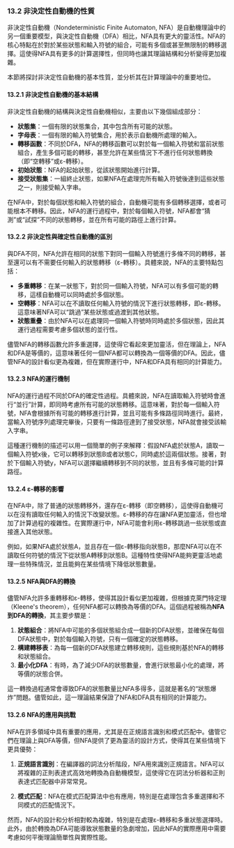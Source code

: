 ### **13.2 非決定性自動機的性質**

非決定性自動機（Nondeterministic Finite Automaton, NFA）是自動機理論中的另一個重要模型，與決定性自動機（DFA）相比，NFA具有更大的靈活性。NFA的核心特點在於對於某些狀態和輸入符號的組合，可能有多個或甚至無限制的轉移選擇。這使得NFA具有更多的計算選擇性，但同時也讓其理論結構和分析變得更加複雜。

本節將探討非決定性自動機的基本性質，並分析其在計算理論中的重要地位。

#### **13.2.1 非決定性自動機的基本結構**

非決定性自動機的結構與決定性自動機相似，主要由以下幾個組成部分：

- **狀態集**：一個有限的狀態集合，其中包含所有可能的狀態。
- **字母表**：一個有限的輸入符號集合，用於表示自動機所處理的輸入。
- **轉移函數**：不同於DFA，NFA的轉移函數可以對於每一個輸入符號和當前狀態組合，產生多個可能的轉移，甚至允許在某些情況下不進行任何狀態轉換（即“空轉移”或ε-轉移）。
- **初始狀態**：NFA的起始狀態，從該狀態開始進行計算。
- **接受狀態集**：一組終止狀態，如果NFA在處理完所有輸入符號後達到這些狀態之一，則接受輸入字串。

在NFA中，對於每個狀態和輸入符號的組合，自動機可能有多個轉移選擇，或者可能根本不轉移。因此，NFA的運行過程中，對於每個輸入符號，NFA都會“猜測”或“試探”不同的狀態轉移，並在所有可能的路徑上進行計算。

#### **13.2.2 非決定性與確定性自動機的區別**

與DFA不同，NFA允許在相同的狀態下對同一個輸入符號進行多條不同的轉移，甚至還可以有不需要任何輸入的狀態轉移（ε-轉移）。具體來說，NFA的主要特點包括：

- **多重轉移**：在某一狀態下，對於同一個輸入符號，NFA可以有多個可能的轉移，這樣自動機可以同時處於多個狀態。
- **空轉移**：NFA可以在不讀取任何輸入符號的情況下進行狀態轉移，即ε-轉移。這意味著NFA可以“跳過”某些狀態或過渡到其他狀態。
- **狀態重疊**：由於NFA可以在處理同一個輸入符號時同時處於多個狀態，因此其運行過程需要考慮多個狀態的並行性。

儘管NFA的轉移函數允許多重選擇，這使得它看起來更加靈活，但在理論上，NFA和DFA是等價的，這意味著任何一個NFA都可以轉換為一個等價的DFA。因此，儘管NFA的設計看似更為複雜，但在實際運行中，NFA和DFA具有相同的計算能力。

#### **13.2.3 NFA的運行機制**

NFA的運行過程不同於DFA的確定性過程。具體來說，NFA在讀取輸入符號時會進行“並行”計算，即同時考慮所有可能的狀態轉移。這意味著，對於每一個輸入符號，NFA會根據所有可能的轉移進行計算，並且可能有多條路徑同時進行。最終，當輸入符號序列處理完畢後，只要有一條路徑達到了接受狀態，NFA就會接受該輸入字串。

這種運行機制的描述可以用一個簡單的例子來解釋：假設NFA處於狀態A，讀取一個輸入符號x後，它可以轉移到狀態B或者狀態C，同時處於這兩個狀態。接著，對於下個輸入符號y，NFA可以選擇繼續轉移到不同的狀態，並且有多條可能的計算路徑。

#### **13.2.4 ε-轉移的影響**

在NFA中，除了普通的狀態轉移外，還存在ε-轉移（即空轉移），這使得自動機可以在沒有讀取任何輸入的情況下改變狀態。ε-轉移的存在讓NFA更加靈活，但也增加了計算過程的複雜性。在實際運行中，NFA可能會利用ε-轉移跳過一些狀態或直接進入其他狀態。

例如，如果NFA處於狀態A，並且存在一個ε-轉移指向狀態B，那麼NFA可以在不讀取任何符號的情況下從狀態A轉移到狀態B。這種特性使得NFA能夠更靈活地處理一些特殊情況，並且能夠在某些情境下降低狀態數量。

#### **13.2.5 NFA與DFA的轉換**

儘管NFA允許多重轉移和ε-轉移，使得其設計看似更加複雜，但根據克萊門特定理（Kleene's theorem），任何NFA都可以轉換為等價的DFA。這個過程被稱為**NFA到DFA的轉換**，其主要步驟是：

1. **狀態組合**：將NFA中可能的多個狀態組合成一個新的DFA狀態，並確保在每個DFA狀態中，對於每個輸入符號，只有一個確定的狀態轉移。
2. **構建轉移表**：為每一個新的DFA狀態建立轉移規則，這些規則基於NFA的轉移和狀態組合。
3. **最小化DFA**：有時，為了減少DFA的狀態數量，會進行狀態最小化的處理，將等價的狀態合併。

這一轉換過程通常會導致DFA的狀態數量比NFA多得多，這就是著名的“狀態爆炸”問題。儘管如此，這一理論結果保證了NFA和DFA具有相同的計算能力。

#### **13.2.6 NFA的應用與挑戰**

NFA在許多領域中具有重要的應用，尤其是在正規語言識別和模式匹配中。儘管它們在理論上與DFA等價，但NFA提供了更為靈活的設計方式，使得其在某些情境下更具優勢：

1. **正規語言識別**：在編譯器的詞法分析階段，NFA用來識別正規語言。NFA可以將複雜的正則表達式高效地轉換為自動機模型，這使得它在詞法分析器和正則表達式匹配器中非常常見。
   
2. **模式匹配**：NFA在模式匹配算法中也有應用，特別是在處理包含多重選擇和不同模式的匹配情況下。

然而，NFA的設計和分析相對較為複雜，特別是在處理ε-轉移和多重狀態選擇時。此外，由於轉換為DFA可能導致狀態數量的急劇增加，因此NFA的實際應用中需要考慮如何平衡理論簡單性與實際性能。